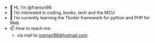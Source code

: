 - 👋 Hi, I’m @framon98
- 👀 I’m interested in coding, books, tech and the MCU
- 🌱 I’m currently learning the Tkinter framework for python and PHP for Web
- 📫 How to reach me:
  - via mail to iceman98@hotmail.com
  


<!--- 💞️ I’m looking to collaborate on ...--->
<!---
framon98/framon98 is a ✨ special ✨ repository because its `README.md` (this file) appears on your GitHub profile.
You can click the Preview link to take a look at your changes.
--->
